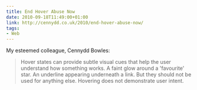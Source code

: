 ```yaml
---
title: End Hover Abuse Now
date: 2010-09-18T11:49:00+01:00
link: http://cennydd.co.uk/2010/end-hover-abuse-now/
tags:
- Web
---
```

My esteemed colleague, Cennydd Bowles:

> Hover states can provide subtle visual cues that help the user understand how something works. A faint glow around a 'favourite' star. An underline appearing underneath a link. But they should not be used for anything else. Hovering does not demonstrate user intent.
